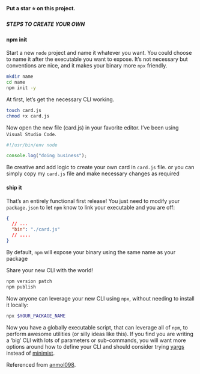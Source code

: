 #### Put a **star** ⭐ on this project.

##### STEPS TO CREATE YOUR OWN

#### npm init

Start a new `node` project and name it whatever you want. You could choose to name it after the executable you want to expose. It’s not necessary but conventions are nice, and it makes your binary more `npx` friendly.

```bash
mkdir name
cd name
npm init -y
```

At first, let’s get the necessary CLI working.

```bash
touch card.js
chmod +x card.js
```

Now open the new file (card.js) in your favorite editor. I’ve been using `Visual Studio Code`.

```javascript
#!/usr/bin/env node

console.log("doing business");
```

Be creative and add logic to create your own card in `card.js` file.
or you can simply copy my `card.js` file and make necessary changes as required

#### ship it

That’s an entirely functional first release! You just need to modify your `package.json` to let `npm` know to link your executable and you are off:

```json
{
  // ...
  "bin": "./card.js"
  // ....
}
```

By default, `npm` will expose your binary using the same name as your package

Share your new CLI with the world!

```bash
npm version patch
npm publish
```

Now anyone can leverage your new CLI using `npx`, without needing to install it locally:

```bash
npx $YOUR_PACKAGE_NAME
```

Now you have a globally executable script, that can leverage all of `npm`, to perform awesome utilities (or silly ideas like this). If you find you are writing a ‘big’ CLI with lots of parameters or sub-commands, you will want more options around how to define your CLI and should consider trying [yargs](https://www.npmjs.com/package/yargs) instead of [minimist](https://www.npmjs.com/package/minimist).

Referenced from [anmol098](https://github.com/anmol098/npx_card).
